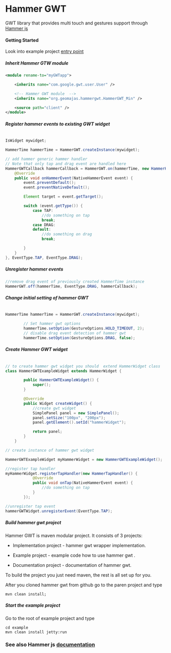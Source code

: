# Hammer GWT

GWT library that provides multi touch and gestures support through [Hammer js](http://eightmedia.github.io/hammer.js/)

#### Getting Started

Look into example project [entry point](https://github.com/geomajas/geomajas-project-hammer-gwt/blob/master/hammer-gwt-example/src/main/java/org/geomajas/hammergwt/example/client/HammerGWTExample.java)

##### Inherit Hammer GTW module

```xml
<module rename-to="myGWTapp">

    <inherits name="com.google.gwt.user.User" />

    <!-- Hammer GWT module  -->
    <inherits name="org.geomajas.hammergwt.HammerGWT_Min" />

    <source path="client" />
</module>

```

##### Register hammer events to existing GWT widget

```java

IsWidget mywidget;

HammerTime hammerTime = HammerGWT.createInstance(mywidget);

// add hammer generic hammer handler
// Note that only tap and drag event are handled here
HammerGWTCallback hammerCallback = HammerGWT.on(hammerTime, new HammerHandler() {
    @Override
    public void onHammerEvent(NativeHammerEvent event) {
        event.preventDefault();
        event.preventNativeDefault();

        Element target = event.getTarget();

        switch (event.getType()) {
            case TAP:
                //do something on tap
                break;
            case DRAG:
            default:
                //do something on drag
                break;

        }
    }
}, EventType.TAP, EventType.DRAG);


```

##### Unregister hammer events

```java
//remove drag event of previously created HammerTime instance
HammerGWT.off(hammerTime, EventType.DRAG, hammerCallback);

```

##### Change initial setting of hammer GWT

```java

HammerTime hammerTime = HammerGWT.createInstance(mywidget);

		// Set hammer gwt options
		hammerTime.setOption(GestureOptions.HOLD_TIMEOUT, 2);
		// disable drag event detection of hammer gwt
		hammerTime.setOption(GestureOptions.DRAG, false);

```

##### Create Hammer GWT widget

```java

// to create hammer gwt widget you should  extend HammerWidget class
class HammerGWTExampleWidget extends HammerWidget {

		public HammerGWTExampleWidget() {
			super();
		}

		@Override
		public Widget createWidget() {
		    //create gwt widget
			SimplePanel panel = new SimplePanel();
			panel.setSize("100px", "200px");
			panel.getElement().setId("hammerWidget");

			return panel;
		}
	}

// create instance of hammer gwt widget

HammerGWTExampleWidget myHammerWidget = new HammerGWTExampleWidget();

//register tap handler
myHammerWidget.registerTapHandler(new HammerTapHandler() {
			@Override
			public void onTap(NativeHammerEvent event) {
				//do something on tap
			}
		});

//unregister tap event
hammerGWTWidget.unregisterEvent(EventType.TAP);
```

##### Build hammer gwt project

Hammer GWT is maven modular project. It consists of 3 projects:

+ Implementation project - hammer gwt wrapper implementation.

+ Example project - example code how to use hammer gwt .

+ Documentation project - documentation of hammer gwt.

To build the project you just need maven, the rest is all set up for you.

After you cloned hammer gwt from github go to the paren project and type

```
mvn clean install;

```

##### Start the example project

Go to the root of example project and type

```
cd example
mvn clean install jetty:run

```

### See also Hammer js [documentation](https://github.com/EightMedia/hammer.js/wiki)


